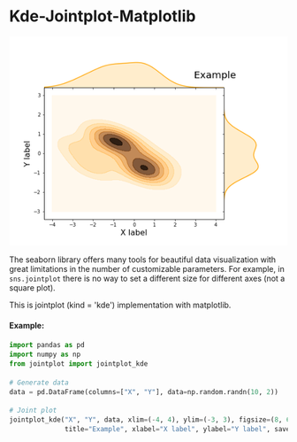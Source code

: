 # Kde-Jointplot-Matplotlib

![](image/kde_jointplot.png)

The seaborn library offers many tools for beautiful data visualization with great limitations in the number of customizable parameters. For example, in `sns.jointplot` there is no way to set a different size for different axes (not a square plot).

This is jointplot (kind = 'kde') implementation with matplotlib.

#### Example:
```python 
import pandas as pd
import numpy as np
from jointplot import jointplot_kde

# Generate data
data = pd.DataFrame(columns=["X", "Y"], data=np.random.randn(10, 2))

# Joint plot
jointplot_kde("X", "Y", data, xlim=(-4, 4), ylim=(-3, 3), figsize=(8, 6), 
              title="Example", xlabel="X label", ylabel="Y label", save="image/example.png")
````
